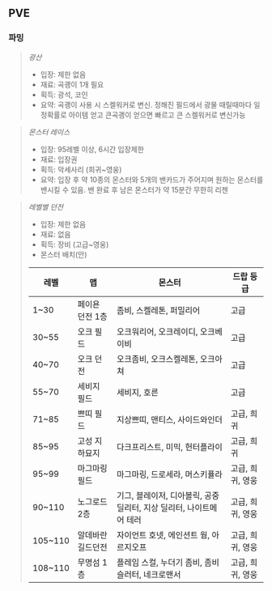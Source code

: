 ## PVE



### 파밍

> *광산*
> - 입장: 제한 없음
> - 재료: 곡괭이 1개 필요
> - 획득: 광석, 코인
> - 요약: 곡괭이 사용 시 스켈워커로 변신. 정해진 필드에서 광물 때릴때마다 일정확률로 아이템 얻고 큰곡괭이 얻으면 빠르고 큰 스켈워커로 변신가능

> *몬스터 레이스*
> - 입장: 95레벨 이상, 6시간 입장제한
> - 재료: 입장권
> - 획득: 악세사리 (희귀~영웅)
> - 요약: 입장 후 약 10종의 몬스터와 5개의 밴카드가 주어지며 원하는 몬스터를 밴시킬 수 있음. 밴 완료 후 남은 몬스터가 약 15분간 무한히 리젠

> *레벨별 던전*
> - 입장: 제한 없음
> - 재료: 없음
> - 획득: 장비 (고급~영웅)
> - 몬스터 배치(안)
> 
>| 레벨  | 맵 | 몬스터 | 드랍 등급 |
>|---|---|---|---|
>| 1~30  | 페이욘 던전 1층 | 좀비, 스켈레톤, 퍼밀리어 | 고급 |
>| 30~55 | 오크 필드 | 오크워리어, 오크레이디, 오크베이비 | 고급 |
>| 40~70 | 오크 던전 | 오크좀비, 오크스켈레톤, 오크아쳐 | 고급 |
>| 55~70 | 세비지 필드 | 세비지, 호른 | 고급 |
>| 71~85 | 쁘띠 필드 | 지상쁘띠, 맨티스, 사이드와인더 | 고급, 희귀 |
>| 85~95 | 고성 지하묘지 | 다크프리스트, 미믹, 헌터플라이 | 고급, 희귀 |
>| 95~99 | 마그마링 필드 | 마그마링, 드로세라, 머스키퓰라 | 고급, 희귀, 영웅 |
>| 90~110 | 노그로드 2층 | 기그, 블레이저, 디아볼릭, 공중 딜리터, 지상 딜리터, 나이트메어 테러 | 고급, 희귀, 영웅 |
>| 105~110 | 알데바란 길드던전 | 자이언트 호넷, 에인션트 웜, 아르지오프 | 고급, 희귀, 영웅 |
>| 108~110 | 무명섬 1층 | 플레임 스컬, 누더기 좀비, 좀비 슬러터, 네크로맨서 | 고급, 희귀, 영웅 |

